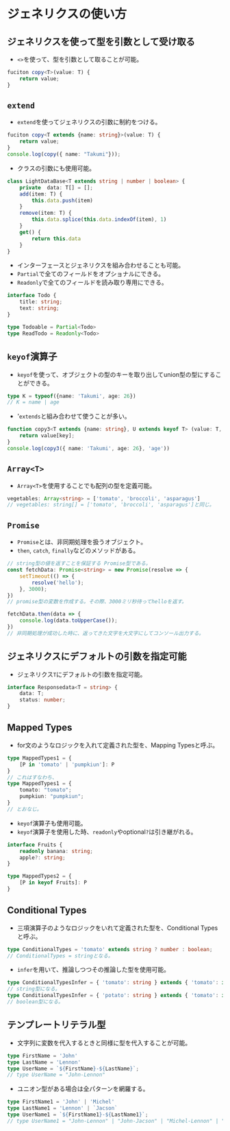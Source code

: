 # ジェネリクスの使い方

## ジェネリクスを使って型を引数として受け取る
- `<>`を使って、型を引数として取ることが可能。
```typescript
fuciton copy<T>(value: T) {
    return value;
}
```

## `extend`
- `extend`を使ってジェネリクスの引数に制約をつける。
```typescript
fuciton copy<T extends {name: string}>(value: T) {
    return value;
}
console.log(copy({ name: "Takumi"}));
```
- クラスの引数にも使用可能。
```typescript
class LightDataBase<T extends string | number | boolean> {
    private  data: T[] = [];
    add(item: T) {
        this.data.push(item)
    }
    remove(item: T) {
        this.data.splice(this.data.indexOf(item), 1)
    }
    get() {
        return this.data
    }
}
```
- インターフェースとジェネリクスを組み合わせることも可能。
- `Partial`で全てのフィールドをオプショナルにできる。
- `Readonly`で全てのフィールドを読み取り専用にできる。
```typescript
interface Todo {
    title: string;
    text: string;
}

type Todoable = Partial<Todo>
type ReadTodo = Readonly<Todo>
```

## `keyof`演算子
- `keyof`を使って、オブジェクトの型のキーを取り出してunion型の型にすることができる。
```typescript
type K = typeof({name: 'Takumi', age: 26})
// K = name | age
```
- '`extends`と組み合わせて使うことが多い。
```typescript
function copy3<T extends {name: string}, U extends keyof T> (value: T, key: U) {
    return value[key];
}
console.log(copy3({ name: 'Takumi', age: 26}, 'age'))
```

## `Array<T>`
- `Array<T>`を使用することでも配列の型を定義可能。
```typescript
vegetables: Array<string> = ['tomato', 'broccoli', 'asparagus']
// vegetables: string[] = ['tomato', 'broccoli', 'asparagus']と同じ。
```

## `Promise`
- `Promise`とは、非同期処理を扱うオブジェクト。
- `then`, `catch`, `finally`などのメソッドがある。
```typescript
// string型の値を返すことを保証する Promise型である。
const fetchData: Promise<string> = new Promise(resolve => {
    setTimeout(() => {
        resolve('hello');
    }, 3000);
})
// promise型の変数を作成する。その際、3000ミリ秒待ってhelloを返す。

fetchData.then(data => {
    console.log(data.toUpperCase());
})
// 非同期処理が成功した時に、返ってきた文字を大文字にしてコンソール出力する。
```

## ジェネリクスにデフォルトの引数を指定可能
- ジェネリクス`T`にデフォルトの引数を指定可能。
```typescript
interface Responsedata<T = string> {
    data: T;
    status: number;
}
```

## Mapped Types
- for文のようなロジックを入れて定義された型を、Mapping Typesと呼ぶ。
```typescript
type MappedTypes1 = {
    [P in 'tomato' | 'pumpkiun']: P
}
// これはすなわち、
type MappedTypes1 = {
    tomato: "tomato";
    pumpkiun: "pumpkiun";
}
// とおなじ。
```
- `keyof`演算子も使用可能。
- `keyof`演算子を使用した時、`readonly`やoptional`?`は引き継がれる。
```typescript
interface Fruits {
    readonly banana: string;
    apple?: string;
}

type MappedTypes2 = {
    [P in keyof Fruits]: P
}
```

## Conditional Types
- 三項演算子のようなロジックをいれて定義された型を、Conditional Typesと呼ぶ。
```typescript
type ConditionalTypes = 'tomato' extends string ? number : boolean;
// ConditionalTypes = stringとなる。

```
- `infer`を用いて、推論しつつその推論した型を使用可能。
```typescript
type ConditionalTypesInfer = { 'tomato': string } extends { 'tomato': infer R } ? R : boolean
// string型になる。
type ConditionalTypesInfer = { 'potato': string } extends { 'tomato': infer R } ? R : boolean
// boolean型になる。
```

## テンプレートリテラル型
- 文字列に変数を代入するときと同様に型を代入することが可能。
```typescript
type FirstName = 'John'
type LastName = 'Lennon'
type UserName = `${FirstName}-${LastName}`;
// type UserName = "John-Lennon"
```
- ユニオン型がある場合は全パターンを網羅する。
```typescript
type FirstName1 = 'John' | 'Michel'
type LastName1 = 'Lennon' | `Jacson`
type UserName1 = `${FirstName1}-${LastName1}`;
// type UserName1 = "John-Lennon" | "John-Jacson" | "Michel-Lennon" | "Michel-Jacson"
```